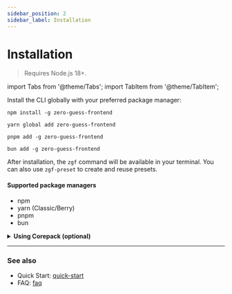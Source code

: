 ```yaml
---
sidebar_position: 2
sidebar_label: Installation
---
```


# Installation

> Requires Node.js 18+.

import Tabs from '@theme/Tabs';
import TabItem from '@theme/TabItem';

Install the CLI globally with your preferred package manager:

<Tabs>
  <TabItem value="npm" label="npm" default>

  ```shell
  npm install -g zero-guess-frontend
  ```

  </TabItem>
  <TabItem value="yarn" label="yarn">

  ```shell
  yarn global add zero-guess-frontend
  ```

  </TabItem>
  <TabItem value="pnpm" label="pnpm">

  ```shell
  pnpm add -g zero-guess-frontend
  ```

  </TabItem>
  <TabItem value="bun" label="bun">

  ```shell
  bun add -g zero-guess-frontend
  ```

  </TabItem>
</Tabs>

After installation, the `zgf` command will be available in your terminal.
You can also use `zgf-preset` to create and reuse presets.

#### Supported package managers

- npm
- yarn (Classic/Berry)
- pnpm
- bun

<details>
  <summary><strong>Using Corepack (optional)</strong></summary>

Node 20+ ships with Corepack, which helps manage Yarn/Pnpm versions.

```bash
corepack enable
corepack prepare pnpm@latest --activate
```

</details>

---

### See also

- Quick Start: [quick-start](./quick-start)
- FAQ: [faq](./faq)

